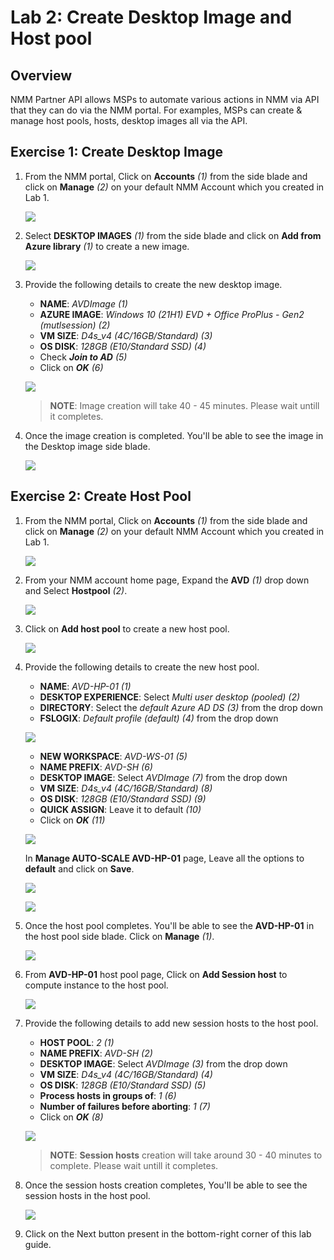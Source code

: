# Lab 2: Create Desktop Image and Host pool

## **Overview**

NMM Partner API allows MSPs to automate various actions in NMM via API that they can do via the NMM portal. For examples, MSPs can create & manage host pools, hosts, desktop images all via the API.

## Exercise 1: Create Desktop Image

1. From the NMM portal, Click on **Accounts** *(1)* from the side blade and click on **Manage** *(2)* on your default NMM Account which you created in Lab 1.

   ![](media/2s1.png)
   
1. Select **DESKTOP IMAGES** *(1)* from the side blade and click on **Add from Azure library** *(1)* to create a new image.

   ![](media/2s2.png)
   
1. Provide the following details to create the new desktop image.

   - **NAME**: *AVDImage (1)*
   - **AZURE IMAGE**: *Windows 10 (21H1) EVD + Office ProPlus - Gen2 (mutlsession) (2)*
   - **VM SIZE**: *D4s_v4 (4C/16GB/Standard) (3)*
   - **OS DISK**: *128GB (E10/Standard SSD) (4)*
   - Check ***Join to AD*** *(5)*
   - Click on ***OK*** *(6)*

   ![](media/2ss3.png)
   
   >**NOTE**: Image creation will take 40 - 45 minutes. Please wait untill it completes.
   
1. Once the image creation is completed. You'll be able to see the image in the Desktop image side blade.

   ![](media/2ss4.png)
   
## Exercise 2: Create Host Pool

1. From the NMM portal, Click on **Accounts** *(1)* from the side blade and click on **Manage** *(2)* on your default NMM Account which you created in Lab 1.

   ![](media/2s1.png)
   
1. From your NMM account home page, Expand the **AVD** *(1)* drop down and Select **Hostpool** *(2)*.

   ![](media/2s5.png)
   
1. Click on **Add host pool** to create a new host pool.

   ![](media/2s6.png)
   
1. Provide the following details to create the new host pool.

   - **NAME**: *AVD-HP-01 (1)*
   - **DESKTOP EXPERIENCE**: Select *Multi user desktop (pooled) (2)*
   - **DIRECTORY**: Select the *default Azure AD DS (3)* from the drop down
   - **FSLOGIX**: *Default profile (default) (4)* from the drop down

   ![](media/2ss7.png)
   
   - **NEW WORKSPACE**: *AVD-WS-01 (5)*
   - **NAME PREFIX**: *AVD-SH (6)*
   -  **DESKTOP IMAGE**: Select *AVDImage (7)* from the drop down
   - **VM SIZE**: *D4s_v4 (4C/16GB/Standard) (8)*
   - **OS DISK**: *128GB (E10/Standard SSD) (9)*
   - **QUICK ASSIGN**: Leave it to default *(10)*
   - Click on ***OK*** *(11)*

   ![](media/2ss8.png)

   In **Manage AUTO-SCALE AVD-HP-01** page, Leave all the options to **default** and click on **Save**.
   
   ![](media/2ss9.png)
   
   ![](media/2ss10.png)
   
1. Once the host pool completes. You'll be able to see the **AVD-HP-01** in the host pool side blade. Click on **Manage** *(1)*.

   ![](media/2ss11.png)
   
1. From **AVD-HP-01** host pool page, Click on **Add Session host** to compute instance to the host pool.

   ![](media/2s12.png)
   
1. Provide the following details to add new session hosts to the host pool.

   - **HOST POOL**: *2 (1)*
   - **NAME PREFIX**: *AVD-SH (2)*
   -  **DESKTOP IMAGE**: Select *AVDImage (3)* from the drop down
   - **VM SIZE**: *D4s_v4 (4C/16GB/Standard) (4)*
   - **OS DISK**: *128GB (E10/Standard SSD) (5)*
   - **Process hosts in groups of**: *1 (6)*
   - **Number of failures before aborting**: *1 (7)*
   - Click on ***OK*** *(8)*

   ![](media/2ss13.png)
   
   >**NOTE**: **Session hosts** creation will take around 30 - 40 minutes to complete. Please wait untill it completes.
   
 1. Once the session hosts creation completes, You'll be able to see the session hosts in the host pool.

    ![](media/2ss14.png)
    
 1. Click on the Next button present in the bottom-right corner of this lab guide.
   
